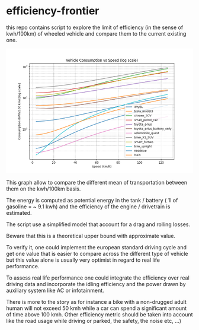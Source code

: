 # efficiency-frontier
this repo contains script to explore the limit of efficiency (in the sense of kwh/100km) of wheeled vehicle and compare them to the current existing one.

![Efficiency in Kwh/100km as a function of speed for different vehicle. Log scale](Efficiency.png)

This graph allow to compare the different mean of transportation between them on the kwh/100km basis.

The energy is computed as potential energy in the tank / battery ( 1l of gasoline = ~ 9.1 kwh) and the efficiency of the engine / drivetrain is estimated.

The script use a simplified model that account for a drag and rolling losses.

Beware that this is a theoretical upper bound with approximate value.

To verify it, one could implement the european standard driving cycle and get one value that is easier to compare across the different type of vehicle but this value alone is usually very optimist in regard to real life performance.

To assess real life performance one could integrate the efficiency over real driving data and incorporate the idling efficiency and the power drawn by auxiliary system like AC or infotainment.

There is more to the story as for instance a bike with a non-drugged adult human will not exceed 50 kmh while a car can spend a significant amount of time above 100 kmh. Other efficiency metric should be taken into account like the road usage while driving or parked, the safety, the noise etc, ...)

